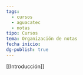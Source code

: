 ```yaml
---
tags:
  - cursos
  - aguacatec
  - notas
tipo: Cursos
tema: Organización de notas
fecha inicio:
dg-publish: true
---
```

[[Introducción]]

